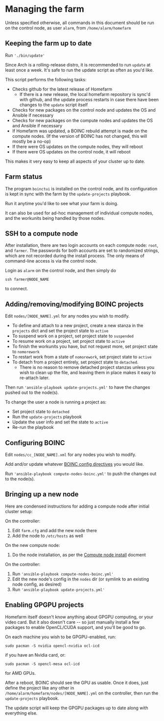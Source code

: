 # Managing the farm

Unless specified otherwise, all commands in this document should be
run on the control node, as user `alarm`, from `/home/alarm/homefarm`



## Keeping the farm up to date

Run `'./bin/update'`

Since Arch is a rolling-release distro, it is recommended to run
`update` at least once a week. It's safe to run the update script as
often as you'd like.

This script performs the following tasks:

* Checks github for the latest release of Homefarm
     * If there is a new release, the local homefarm repository is
       sync'd with github, and the update process restarts in case
       there have been changes to the `update` script itself
* Checks for new packages on the control node and updates the OS and
  Ansible if necessary
* Checks for new packages on the compute nodes and updates the OS and
  Ansible if necessary
* If Homefarm was updated, a BOINC rebuild attempt is made on the
  compute nodes. (If the version of BOINC has not changed, this will
  mostly be a no-op)
* If there were OS updates on the compute nodes, they will reboot
* If there were OS updates on the control node, it will reboot

This makes it very easy to keep all aspects of your cluster up to
date.



## Farm status

The program `boinctui` is installed on the control node, and its
configuration is kept in sync with the farm by the `update-projects`
playbook.

Run it anytime you'd like to see what your farm is doing.

It can also be used for ad-hoc management of individual compute nodes,
and the workunits being handled by those nodes.



## SSH to a compute node

After installation, there are two login accounts on each compute node:
`root`, and `farmer`. The passwords for both accounts are set to
randomized strings, which are not recorded during the install
process. The only means of command-line access is via the control
node.

Login as `alarm` on the control node, and then simply do

`ssh farmer@NODE_NAME`

to connect.



## Adding/removing/modifying BOINC projects

Edit `nodes/[NODE_NAME].yml` for any nodes you wish to modify.

* To define and attach to a new project, create a new stanza in the
  `projects` dict and set the project state to `active`
* To suspend work on a project, set project state to `suspended`
* To resume work on a project, set project state to `active`
* To finish the workunits you have, but not request more, set project state to `nomorework`
* To restart work from a state of `nomorework`, set project state to `active`
* To detach from a project entirely, set project state to
  `detached`.
  * There is no reason to remove detached project stanzas unless you
    wish to clean up the file, and leaving them in place makes it easy
    to re-attach later.

Then run `'ansible-playbook update-projects.yml'` to have the changes
pushed out to the node(s).

To change the user a node is running a project as:

* Set project state to `detached`
* Run the `update-projects` playbook
* Update the user info and set the state to `active`
* Re-run the playbook



## Configuring BOINC

Edit `nodes/cc_[NODE_NAME].xml` for any nodes you wish to modify.

Add and/or update whatever [BOINC config
directives](https://boinc.berkeley.edu/wiki/Client_configuration) you
would like.

Run `'ansible-playbook compute-nodes-boinc.yml'` to push the changes
out to the node(s).



## Bringing up a new node

Here are condensed instructions for adding a compute node after
initial cluster setup:

On the controller:
1. Edit `farm.cfg` and add the new node there
1. Add the node to `/etc/hosts` as well

On the new compute node:
1. Do the node installation, as per the [Compute node
   install](https://github.com/firepear/homefarm/blob/master/docs/compute_install.md)
   docment

On the controller:
1. Run `'ansible-playbook compute-nodes-boinc.yml'`
1. Edit the new node's config in the `nodes` dir (or symlink to an
   existing node config, as desired)
1. Run `'ansible-playbook update-projects.yml'`



## Enabling GPGPU projects

Homefarm itself doesn't know anything about GPGPU computing, or your
video card. But it also doesn't care -- so just manually install a few
packages to enable OpenCL/CUDA support, and you'll be good to go.

On each machine you wish to be GPGPU-enabled, run:

`sudo pacman -S nvidia opencl-nvidia ocl-icd`

if you have an Nvidia card, or:

`sudo pacman -S opencl-mesa ocl-icd`

for AMD GPUs.

After a reboot, BOINC should see the GPU as usable. Once it does, just
define the project like any other in
`/home/alarm/homefarm/nodes/[NODE_NAME].yml` on the controller, then
run the `update-projects` playbook.

The update script will keep the GPGPU packages up to date along with
everything else.
